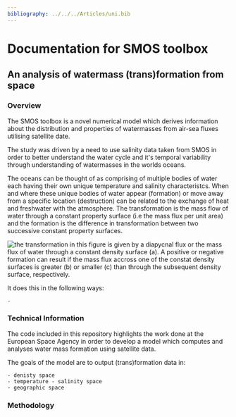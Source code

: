 ```yaml
---
bibliography: ../../../Articles/uni.bib
---
```

# Documentation for SMOS toolbox
## An analysis of watermass (trans)formation from space
### Overview
The SMOS toolbox is a novel numerical model which derives information about the distribution and properties of watermasses from air-sea fluxes utilising satellite date.

The study was driven by a need to use salinity data taken from SMOS in order to better understand the water cycle and it's temporal variability through understanding of watermasses in the worlds oceans.

The oceans can be thought of as comprising of multiple bodies of water each having their own unique temperature and salinity characteristcs. When and where these unique bodies of water appear (formation) or move away from a specific location (destruction) can be related to the exchange of heat and freshwater with the atmosphere.
The transformation is the mass flow of water through a constant property surface (i.e the mass flux per unit area) and the formation is the difference in transformation between two successive constant property surfaces.

![the transformation in this figure is given by a diapycnal flux or the mass flux of water through a constant density surface (a). A positive or negative formation can result if the mass flux accross one of the constat density surfaces is greater (b) or smaller (c) than through the subsequent density surface, respectively.](https://d3i71xaburhd42.cloudfront.net/7ff7dae5824b1eed5abc8082f0dddfaa698ca591/3-Figure2-1.png)

It does this in the following ways:

	-

### Technical Information
The code included in this repository highlights the work done at the European Space Agency in order to develop a model which computes and analyses water mass formation using satellite data.

The goals of the model are to output (trans)formation data in:

	- denisty space
	- temperature - salinity space
	- geographic space


### Methodology

